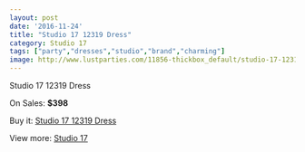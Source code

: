 ```yaml
---
layout: post
date: '2016-11-24'
title: "Studio 17 12319 Dress"
category: Studio 17
tags: ["party","dresses","studio","brand","charming"]
image: http://www.lustparties.com/11856-thickbox_default/studio-17-12319-dress.jpg
---
```

Studio 17 12319 Dress

On Sales: **$398**
<a href="https://www.lustparties.com/en/studio-17/4294-studio-17-12319-dress.html"><amp-img layout="responsive" width="600" height="600" src="//www.lustparties.com/11856-thickbox_default/studio-17-12319-dress.jpg" alt="Studio 17 12319 Dress 0" /></a>
<a href="https://www.lustparties.com/en/studio-17/4294-studio-17-12319-dress.html"><amp-img layout="responsive" width="600" height="600" src="//www.lustparties.com/11857-thickbox_default/studio-17-12319-dress.jpg" alt="Studio 17 12319 Dress 1" /></a>
<a href="https://www.lustparties.com/en/studio-17/4294-studio-17-12319-dress.html"><amp-img layout="responsive" width="600" height="600" src="//www.lustparties.com/11858-thickbox_default/studio-17-12319-dress.jpg" alt="Studio 17 12319 Dress 2" /></a>

Buy it: [Studio 17 12319 Dress](https://www.lustparties.com/en/studio-17/4294-studio-17-12319-dress.html "Studio 17 12319 Dress")

View more: [Studio 17](https://www.lustparties.com/en/22-studio-17 "Studio 17")